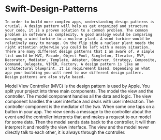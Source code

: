 # Swift-Design-Patterns
	In order to build more complex apps, understanding design patterns is crucial. A design pattern will help us get organized and structure your code, it is a proven solution to a common problem. The common problem in software is complexity. A good analogy would be comparing managing a wind turbine to a nuclear plant. A wind turbine would be relatively easy to manage. On the flip side a nuclear plant needs the right attention otherwise you could be left with a messy situation. There are many different design patterns that I am aware of. A simple list would be MVC, Facade, Object Pool, Singleton, Iterator, MVP, Decorator, Mediator, Template, Adapter, Observer, Strategy, Composite, Command, Delegate, VIPER, Factory. A design pattern is like an architectural blueprint. It is requirement based. Depending on what app your building you will need to use different design pattern. Design patterns are also style based. 
Model View Controller (MVC) is the design pattern is used by Apple. You split your project into three main components. The model the view and the controller. The model component handles all the data and logic. The view component handles the user interface and deals with user interaction. The controller component is the mediator of the two. When some one taps on a button in your app. The view sends a message to the controller about the event and the controller interprets that and makes a request to our model for some data. Then the model sends data back to the controller, it will then interpret it and modify the view interface. The view and the model never directly talk to each other, it is always through the controller. 
